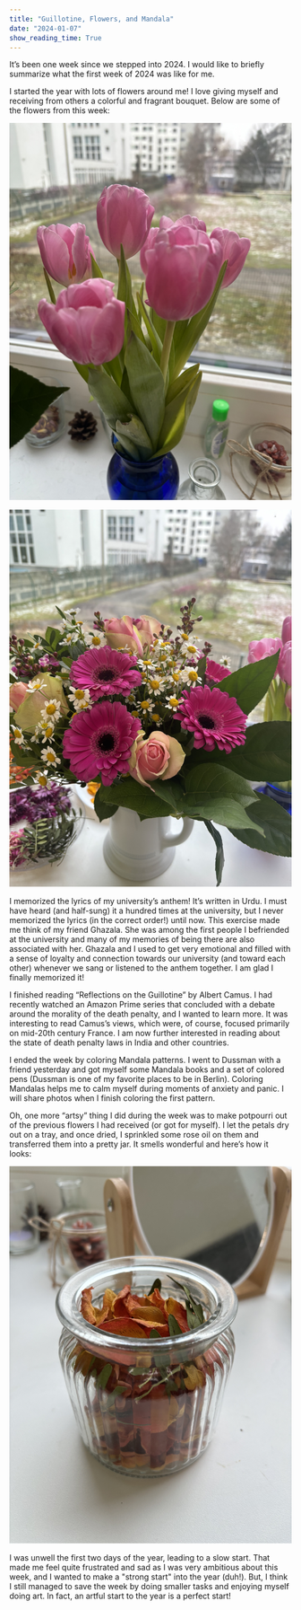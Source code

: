 ```yaml
---
title: "Guillotine, Flowers, and Mandala"
date: "2024-01-07"
show_reading_time: True
---
```


It’s been one week since we stepped into 2024. I would like to briefly summarize what the first week of 2024 was like for me.

I started the year with lots of flowers around me! I love giving myself and receiving from others a colorful and fragrant bouquet. Below are some of the flowers from this week:

![My Tulips](images/IMG_0182.jpg)

![A Colorful Mix](images/IMG_0181.jpg)

I memorized the lyrics of my university’s anthem! It’s written in Urdu. I must have heard (and half-sung) it a hundred times at the university, but I never memorized the lyrics (in the correct order!) until now. This exercise made me think of my friend Ghazala. She was among the first people I befriended at the university and many of my memories of being there are also associated with her. Ghazala and I used to get very emotional and filled with a sense of loyalty and connection towards our university (and toward each other) whenever we sang or listened to the anthem together. I am glad I finally memorized it!

I finished reading “Reflections on the Guillotine” by Albert Camus. I had recently watched an Amazon Prime series that concluded with a debate around the morality of the death penalty, and I wanted to learn more. It was interesting to read Camus’s views, which were, of course, focused primarily on mid-20th century France. I am now further interested in reading about the state of death penalty laws in India and other countries.

I ended the week by coloring Mandala patterns. I went to Dussman with a friend yesterday and got myself some Mandala books and a set of colored pens (Dussman is one of my favorite places to be in Berlin). Coloring Mandalas helps me to calm myself during moments of anxiety and panic. I will share photos when I finish coloring the first pattern. 

Oh, one more “artsy” thing I did during the week was to make potpourri out of the previous flowers I had received (or got for myself). I let the petals dry out on a tray, and once dried, I sprinkled some rose oil on them and transferred them into a pretty jar. It smells wonderful and here’s how it looks:

![Potpourri](images/IMG_0194.jpg)

I was unwell the first two days of the year, leading to a slow start. That made me feel quite frustrated and sad as I was very ambitious about this week, and I wanted to make a "strong start" into the year (duh!). But, I think I still managed to save the week by doing smaller tasks and enjoying myself doing art. In fact, an artful start to the year is a perfect start! 
